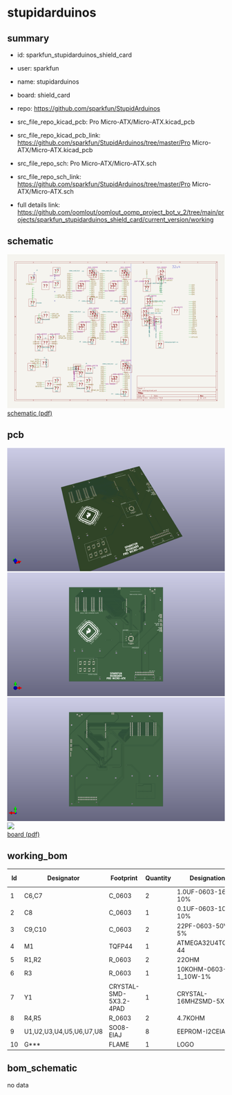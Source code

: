 # stupidarduinos
 
## summary 
* id: sparkfun_stupidarduinos_shield_card
* user: sparkfun
* name: stupidarduinos
* board: shield_card
* repo: https://github.com/sparkfun/StupidArduinos
* src_file_repo_kicad_pcb: Pro Micro-ATX/Micro-ATX.kicad_pcb
* src_file_repo_kicad_pcb_link: https://github.com/sparkfun/StupidArduinos/tree/master/Pro Micro-ATX/Micro-ATX.kicad_pcb


* src_file_repo_sch: Pro Micro-ATX/Micro-ATX.sch
* src_file_repo_sch_link: https://github.com/sparkfun/StupidArduinos/tree/master/Pro Micro-ATX/Micro-ATX.sch
* full details link: https://github.com/oomlout/oomlout_oomp_project_bot_v_2/tree/main/projects/sparkfun_stupidarduinos_shield_card/current_version/working  

## schematic  
![](working_schematic_600.png)  
[schematic (pdf)](working_schematic.pdf) 






















## pcb  
![](working_3d_600.png) 
![](working_3d_front_600.png)  
![](working_3d_back_600.png)  
![](working_600.png)  
[board (pdf)](working.pdf)  

## working_bom
| Id | Designator | Footprint | Quantity | Designation | Supplier and ref |  | None | 
| --- | --- | --- | --- | --- | --- | --- | --- | 
| 1 | C6,C7 | C_0603 | 2 | 1.0UF-0603-16V-10% |  |  | [''] | 
| 2 | C8 | C_0603 | 1 | 0.1UF-0603-100V-10% |  |  | [''] | 
| 3 | C9,C10 | C_0603 | 2 | 22PF-0603-50V-5% |  |  | [''] | 
| 4 | M1 | TQFP44 | 1 | ATMEGA32U4TQFP-44 |  |  | [''] | 
| 5 | R1,R2 | R_0603 | 2 | 22OHM |  |  | [''] | 
| 6 | R3 | R_0603 | 1 | 10KOHM-0603-1_10W-1% |  |  | [''] | 
| 7 | Y1 | CRYSTAL-SMD-5X3.2-4PAD | 1 | CRYSTAL-16MHZSMD-5X3.2 |  |  | [''] | 
| 8 | R4,R5 | R_0603 | 2 | 4.7KOHM |  |  | [''] | 
| 9 | U1,U2,U3,U4,U5,U6,U7,U8 | SO08-EIAJ | 8 | EEPROM-I2CEIAJ |  |  | [''] | 
| 10 | G*** | FLAME | 1 | LOGO |  |  | [''] | 


## bom_schematic
no data


